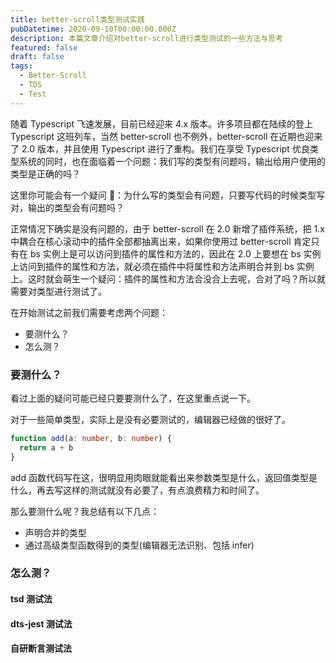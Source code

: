 ```yaml
---
title: better-scroll类型测试实践
pubDatetime: 2020-09-10T00:00:00.000Z
description: 本篇文章介绍对better-scroll进行类型测试的一些方法与思考
featured: false
draft: false
tags:
  - Better-Scroll
  - TDS
  - Test
---
```


随着 Typescript 飞速发展，目前已经迎来 4.x 版本。许多项目都在陆续的登上 Typescript 这班列车，当然 better-scroll 也不例外，better-scroll 在近期也迎来了 2.0 版本，并且使用 Typescript 进行了重构。我们在享受 Typescript 优良类型系统的同时，也在面临着一个问题：我们写的类型有问题吗，输出给用户使用的类型是正确的吗？

这里你可能会有一个疑问 🤔️：为什么写的类型会有问题，只要写代码的时候类型写对，输出的类型会有问题吗？

正常情况下确实是没有问题的，由于 better-scroll 在 2.0 新增了插件系统，把 1.x 中耦合在核心滚动中的插件全部都抽离出来，如果你使用过 better-scroll 肯定只有在 bs 实例上是可以访问到插件的属性和方法的，因此在 2.0 上要想在 bs 实例上访问到插件的属性和方法，就必须在插件中将属性和方法声明合并到 bs 实例上。这时就会萌生一个疑问：插件的属性和方法合没合上去呢，合对了吗？所以就需要对类型进行测试了。

在开始测试之前我们需要考虑两个问题：

- 要测什么？
- 怎么测？

### 要测什么？

看过上面的疑问可能已经只要要测什么了，在这里重点说一下。

对于一些简单类型，实际上是没有必要测试的，编辑器已经做的很好了。

```ts
function add(a: number, b: number) {
  return a + b
}
```

add 函数代码写在这，很明显用肉眼就能看出来参数类型是什么，返回值类型是什么，再去写这样的测试就没有必要了，有点浪费精力和时间了。

那么要测什么呢？我总结有以下几点：

- 声明合并的类型
- 通过高级类型函数得到的类型(编辑器无法识别、包括 infer)

### 怎么测？

#### tsd 测试法

#### dts-jest 测试法

#### 自研断言测试法
